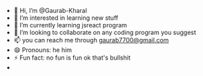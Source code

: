 - 👋 Hi, I’m @Gaurab-Kharal
- 👀 I’m interested in learning new stuff
- 🌱 I’m currently learning jsreact program
- 💞️ I’m looking to collaborate on any coding program you suggest
- 📫 you can reach me through gaurab7700@gmail.com
- 😄 Pronouns: he him 
- ⚡ Fun fact: no fun is fun ok that's bullshit
- 

<!---
Gaurab-Kharal/Gaurab-Kharal is a ✨ special ✨ repository because its `README.md` (this file) appears on your GitHub profile.
You can click the Preview link to take a look at your changes.
--->
